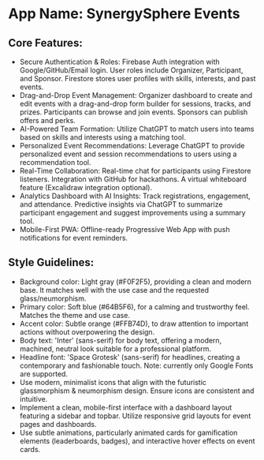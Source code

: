 # **App Name**: SynergySphere Events

## Core Features:

- Secure Authentication & Roles: Firebase Auth integration with Google/GitHub/Email login. User roles include Organizer, Participant, and Sponsor. Firestore stores user profiles with skills, interests, and past events.
- Drag-and-Drop Event Management: Organizer dashboard to create and edit events with a drag-and-drop form builder for sessions, tracks, and prizes. Participants can browse and join events. Sponsors can publish offers and perks.
- AI-Powered Team Formation: Utilize ChatGPT to match users into teams based on skills and interests using a matching tool.
- Personalized Event Recommendations: Leverage ChatGPT to provide personalized event and session recommendations to users using a recommendation tool.
- Real-Time Collaboration: Real-time chat for participants using Firestore listeners. Integration with GitHub for hackathons. A virtual whiteboard feature (Excalidraw integration optional).
- Analytics Dashboard with AI Insights: Track registrations, engagement, and attendance. Predictive insights via ChatGPT to summarize participant engagement and suggest improvements using a summary tool.
- Mobile-First PWA: Offline-ready Progressive Web App with push notifications for event reminders.

## Style Guidelines:

- Background color: Light gray (#F0F2F5), providing a clean and modern base. It matches well with the use case and the requested glass/neumorphism.
- Primary color: Soft blue (#64B5F6), for a calming and trustworthy feel. Matches the theme and use case.
- Accent color: Subtle orange (#FFB74D), to draw attention to important actions without overpowering the design.
- Body text: 'Inter' (sans-serif) for body text, offering a modern, machined, neutral look suitable for a professional platform.
- Headline font: 'Space Grotesk' (sans-serif) for headlines, creating a contemporary and fashionable touch. Note: currently only Google Fonts are supported.
- Use modern, minimalist icons that align with the futuristic glassmorphism & neumorphism design. Ensure icons are consistent and intuitive.
- Implement a clean, mobile-first interface with a dashboard layout featuring a sidebar and topbar. Utilize responsive grid layouts for event pages and dashboards.
- Use subtle animations, particularly animated cards for gamification elements (leaderboards, badges), and interactive hover effects on event cards.